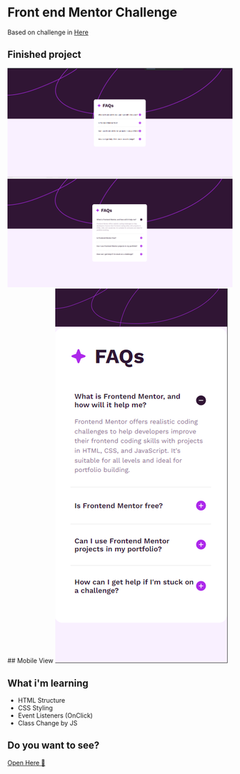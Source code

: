 # Front end Mentor Challenge

Based on challenge in <a href="https://www.frontendmentor.io/challenges/recipe-page-KiTsR8QQKm">Here</a>


## Finished project

<img src="./assets/images/image1.PNG" alt="Finished Project Desktop">
<img src="./assets/images/image2.PNG" alt="Finished Project Open FAQ">
## Mobile View

<img src="./assets/images/image3.PNG" alt="Finished Project Mobile">

## What i'm learning

<ul>
<li>
    HTML Structure
</li>
<li>
    CSS Styling
</li>
<li>
    Event Listeners (OnClick)
</li>
<li>
    Class Change by JS
</li>
</ul>

## Do you want to see?
<a href="https://65ceb24b1ee8145aca3c6a21--monumental-bonbon-189735.netlify.app/">Open Here :dart:</a>